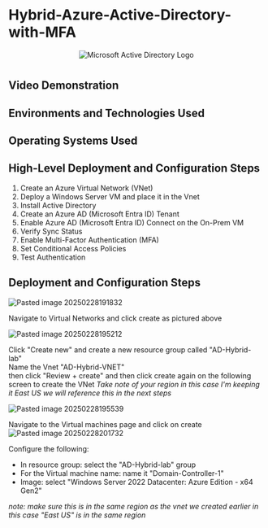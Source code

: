 # Hybrid-Azure-Active-Directory-with-MFA


<p align="center">
<img src="https://i.imgur.com/pU5A58S.png" alt="Microsoft Active Directory Logo"/>
</p>

<h1></h1>



<h2>Video Demonstration</h2>



<h2>Environments and Technologies Used</h2>



<h2>Operating Systems Used </h2>



<h2>High-Level Deployment and Configuration Steps</h2>

1. Create an Azure Virtual Network (VNet)
2. Deploy a Windows Server VM and place it in the Vnet
3. Install Active Directory 
4. Create an Azure AD (Microsoft Entra ID) Tenant
5. Enable Azure AD (Microsoft Entra ID)  Connect on the On-Prem VM
6. Verify Sync Status
7. Enable Multi-Factor Authentication (MFA)
8. Set Conditional Access Policies
9. Test Authentication

<h2>Deployment and Configuration Steps</h2>

![Pasted image 20250228191832](https://github.com/user-attachments/assets/e52b2502-33b0-4e63-bf2c-f8391ec1f44f)


Navigate to Virtual Networks and click create as pictured above

![Pasted image 20250228195212](https://github.com/user-attachments/assets/ec630dc3-11d7-4af7-b260-2ca4f212ee12)

Click "Create new" and create a new resource group called "AD-Hybrid-lab" <br>
Name the Vnet "AD-Hybrid-VNET" <br>
then click "Review + create" and then click create again on the following screen to create the VNet
*Take note of your region in this case I'm keeping it East US we will reference this in the next steps*

![Pasted image 20250228195539](https://github.com/user-attachments/assets/8d6986e1-686c-4a5f-909c-57191158e23c)


Navigate to the Virtual machines page and click on create
![Pasted image 20250228201732](https://github.com/user-attachments/assets/5f52667a-ef25-4894-9047-0a6926c169e4)


Configure the following:
- In resource group: select the "AD-Hybrid-lab" group
- For the Virtual machine name: name it "Domain-Controller-1"
- Image: select "Windows Server 2022 Datacenter: Azure Edition - x64 Gen2"

*note: make sure this is in the same region as the vnet we created earlier in this case "East US" is in the same region*

